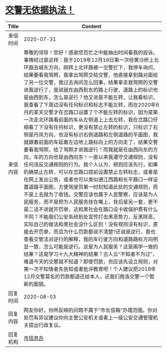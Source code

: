 # <a href="http://www.shangluo.gov.cn/zmhd/ldxxxx.jsp?urltype=leadermail.LeaderMailContentUrl&wbtreeid=1112&leadermailid=6267">交警无依据执法！</a>
| Title |                                                                                                                                                                                                                                                                                                                                                                                                                                      Content                                                                                                                                                                                                                                                                                                                                                                                                                                      |
|:-----:|-----------------------------------------------------------------------------------------------------------------------------------------------------------------------------------------------------------------------------------------------------------------------------------------------------------------------------------------------------------------------------------------------------------------------------------------------------------------------------------------------------------------------------------------------------------------------------------------------------------------------------------------------------------------------------------------------------------------------------------------------------------------------------------------------------------------------------------------------------------------------------------|
| 来信时间  | 2020-07-31                                                                                                                                                                                                                                                                                                                                                                                                                                                                                                                                                                                                                                                                                                                                                                                                                                                                        |
| 来信内容  | 尊敬的领导！您好！感谢您百忙之中能抽出时间看我的投诉。事情经过是这样：我于2019年12月19日第一次经黄沙桥上北环路去城东方向，刚转上北环路被一交警拦下，我停车询问，结果要看我驾照，我拿出驾照交给交警，他直接拿到路对面给了另一位交警，我过去询问怎么回事，结果拿走我驾照的交警说我逆行了，我说就在由西到东的路上行驶，道路上的标识也是由西到东，怎么是逆行？他又说是不能左转，让我看标识，我查看了下周边没有任何标识和标志不能左转，而在2020年6月的某天交警才在岔路口设置了个不能左转的标识，因为是第一次走北环路看前面的车从左侧道上上去左转，我在岔路口仔细看了下没有任何标识，更没有禁止左转的标识，只标识了右侧是丹凤方向，也没有标识右侧道路和左侧道路的平面图，我就跟着前面的车延着左边地上路标向上的方向走了，结果交警要看我驾照，给了驾照才说我逆行！而我就是在由西向东的方向，车的方向也是由西向东！一直以来我遵守交通规则，没有任何违反交通规则的行为。我个人认为，规则应该先行，如果的确禁止左转，可以在岔路口提前设置禁止左转标志，或者是在网上发出公告，或者也可以类似通江西路和长平路口一样设置道路平面图，方便驾驶员第一时刻知道此处的交通规则，而不是上去就为了收钱。交警应该也属于人民警察，应该是为人民服务，而不是把为人民服务挂在嘴上，背后是另一套，更不是二话不说就开罚单，这和黑社会在路口设卡收保护费有什么不同？不能我们公安系统到处宣传打击黑恶势力，反黑除恶，实际自己的做法和黑社会没什么区别！没有规则没有标识，直接去开罚单，而且为什么罚款都说不清楚?还说是逆行，我也查看交管法对逆行的解释，我的车行驶方向和道路路标方向明显一致，怎么可能是逆行。这是为人民服务？这是兩学一做的结果？这是学习十九大精神的结果？古人云“不知者不为过”，难道今天的交警就不知道？即使罚款，也应该先设立规则，对第一次不知情者先告知或者批评教育吧！个人建议把2019年12月交警莫名的罚款都退还给本人，还我们商洛交警一个暂新的面貌。 |
| 回复时间  | 2020-08-03                                                                                                                                                                                                                                                                                                                                                                                                                                                                                                                                                                                                                                                                                                                                                                                                                                                                        |
| 回复内容  | 网友你好，你所反映的问题不属于“市长信箱”办理范围。你对处罚有异议建议你向主管公安机关或者上一级公安交通管理机关提出行政复议。                                                                                                                                                                                                                                                                                                                                                                                                                                                                                                                                                                                                                                                                                                                                                                                                                   |
| 回复机构  | <a href="../../categories/agencies/市信息办.md">市信息办</a>                                                                                                                                                                                                                                                                                                                                                                                                                                                                                                                                                                                                                                                                                                                                                                                                                                |